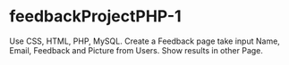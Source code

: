 # feedbackProjectPHP-1
Use CSS, HTML, PHP, MySQL. Create a Feedback page take input Name, Email, Feedback and Picture from Users. Show results in other Page.
